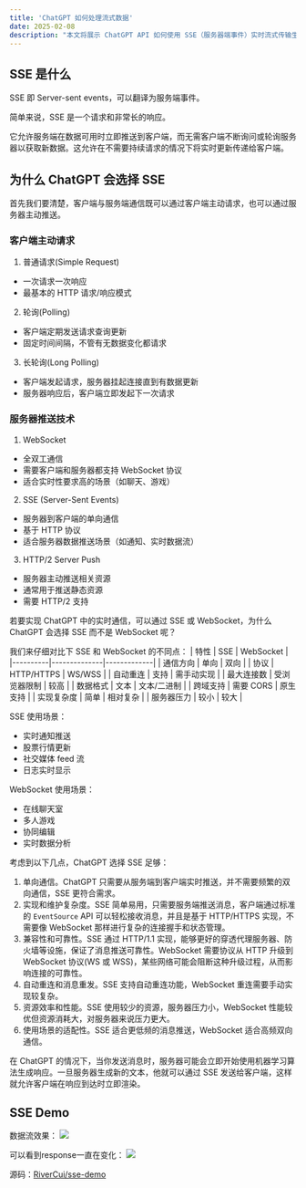 ```yaml
---
title: 'ChatGPT 如何处理流式数据'
date: 2025-02-08
description: "本文将展示 ChatGPT API 如何使用 SSE（服务器端事件）实时流式传输生成中的响应，以及如何使用 Node.js 和 express 实现简单SSE。"
---
```


## SSE 是什么

SSE 即 Server-sent events，可以翻译为服务端事件。

简单来说，SSE 是一个请求和非常长的响应。

它允许服务端在数据可用时立即推送到客户端，而无需客户端不断询问或轮询服务器以获取新数据。这允许在不需要持续请求的情况下将实时更新传递给客户端。

## 为什么 ChatGPT 会选择 SSE

首先我们要清楚，客户端与服务端通信既可以通过客户端主动请求，也可以通过服务器主动推送。

### 客户端主动请求

1. 普通请求(Simple Request)
  - 一次请求一次响应
  - 最基本的 HTTP 请求/响应模式
2. 轮询(Polling)
  - 客户端定期发送请求查询更新
  - 固定时间间隔，不管有无数据变化都请求
3. 长轮询(Long Polling)
  - 客户端发起请求，服务器挂起连接直到有数据更新
  - 服务器响应后，客户端立即发起下一次请求

### 服务器推送技术

1. WebSocket
  - 全双工通信
  - 需要客户端和服务器都支持 WebSocket 协议
  - 适合实时性要求高的场景（如聊天、游戏）
  
2. SSE (Server-Sent Events)
  - 服务器到客户端的单向通信
  - 基于 HTTP 协议
  - 适合服务器数据推送场景（如通知、实时数据流）

3. HTTP/2 Server Push

  - 服务器主动推送相关资源
  - 通常用于推送静态资源
  - 需要 HTTP/2 支持

若要实现 ChatGPT 中的实时通信，可以通过 SSE 或 WebSocket，为什么 ChatGPT 会选择 SSE 而不是 WebSocket 呢？

我们来仔细对比下 SSE 和 WebSocket 的不同点：
| 特性       | SSE          | WebSocket   |
|----------|--------------|-------------|
| 通信方向   | 单向         | 双向        |
| 协议       | HTTP/HTTPS   | WS/WSS      |
| 自动重连   | 支持         | 需手动实现  |
| 最大连接数 | 受浏览器限制 | 较高        |
| 数据格式   | 文本         | 文本/二进制 |
| 跨域支持   | 需要 CORS    | 原生支持    |
| 实现复杂度 | 简单         | 相对复杂    |
| 服务器压力 | 较小         | 较大        |

SSE 使用场景：
- 实时通知推送
- 股票行情更新
- 社交媒体 feed 流
- 日志实时显示

WebSocket 使用场景：
- 在线聊天室
- 多人游戏
- 协同编辑
- 实时数据分析

考虑到以下几点，ChatGPT 选择 SSE 足够：

1. 单向通信。ChatGPT 只需要从服务端到客户端实时推送，并不需要频繁的双向通信，SSE 更符合需求。
2. 实现和维护复杂度。SSE 简单易用，只需要服务端推送消息，客户端通过标准的 `EventSource` API 可以轻松接收消息，并且是基于 HTTP/HTTPS 实现，不需要像 WebSocket 那样进行复杂的连接握手和状态管理。
3. 兼容性和可靠性。SSE 通过 HTTP/1.1 实现，能够更好的穿透代理服务器、防火墙等设施，保证了消息推送可靠性。WebSocket 需要协议从 HTTP 升级到 WebSocket 协议(WS 或 WSS)，某些网络可能会阻断这种升级过程，从而影响连接的可靠性。
4. 自动重连和消息重发。SSE 支持自动重连功能，WebSocket 重连需要手动实现较复杂。
5. 资源效率和性能。SSE 使用较少的资源，服务器压力小，WebSocket 性能较优但资源消耗大，对服务器来说压力更大。
6. 使用场景的适配性。SSE 适合更低频的消息推送，WebSocket 适合高频双向通信。

在 ChatGPT 的情况下，当你发送消息时，服务器可能会立即开始使用机器学习算法生成响应。一旦服务器生成新的文本，他就可以通过 SSE 发送给客户端，这样就允许客户端在响应到达时立即渲染。

## SSE Demo
数据流效果：
![](https://cyl-blog-image.oss-cn-shenzhen.aliyuncs.com/img/Kapture%202025-02-08%20at%2001.10.03.gif)

可以看到response一直在变化：
![](https://cyl-blog-image.oss-cn-shenzhen.aliyuncs.com/img/Kapture%202025-02-08%20at%2001.12.07.gif)

源码：[RiverCui/sse-demo](https://github.com/RiverCui/sse-demo)
